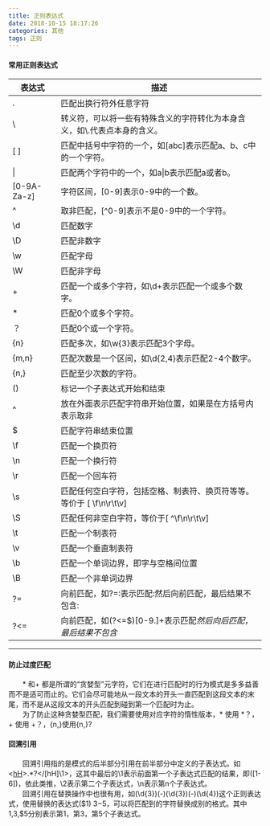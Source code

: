 ```yaml
---
title: 正则表达式
date: 2018-10-15 18:17:26
categories: 其他
tags: 正则
---
```


#### 常用正则表达式
<!--more-->
|表达式 |描述|
|---|---|
| . | 匹配出换行符外任意字符|
|\ | 转义符，可以将一些有特殊含义的字符转化为本身含义，如\\.代表点本身的含义。|
|[ ]|匹配中括号中字符的一个，如[abc]表示匹配a、b、c中的一个字符。|
| &#124; |匹配两个字符中的一个，如a&#124;b表示匹配a或者b。|
|[0-9A-Za-z]|字符区间，[0-9]表示0-9中的一个数。|
| ^  |取非匹配，[^0-9]表示不是0-9中的一个字符。|
| \d |匹配数字|
|\D |匹配非数字|
| \w |匹配字母|
| \W |匹配非字母|
| + |匹配一个或多个字符，如\d+表示匹配一个或多个数字。|
| * |匹配0个或多个字符。|
| ？|匹配0个或一个字符。|
|{n}|匹配多次，如\w{3}表示匹配3个字母。|
|{m,n}|匹配次数是一个区间，如\d{2,4}表示匹配2-4个数字。|
|{n,} |匹配至少次数的字符。|
|()|标记一个子表达式开始和结束|
|^|放在外面表示匹配字符串开始位置，如果是在方括号内表示取非|
|$|匹配字符串结束位置|
|\f|匹配一个换页符|
|\n|匹配一个换行符|
|\r|匹配一个回车符|
|\s|匹配任何空白字符，包括空格、制表符、换页符等等。等价于 [ \f\n\r\t\v]|
|\S|匹配任何非空白字符，等价于[ ^\f\n\r\t\v]|
|\t|匹配一个制表符|
|\v|匹配一个垂直制表符|
|\b|匹配一个单词边界，即字与空格间位置|
|\B|匹配一个非单词边界|
|?=|向前匹配，如?=:表示匹配:然后向前匹配，最后结果不包含:|
|?<=|向前匹配，如(?<=\$)[0-9.]+表示匹配$然后向后匹配，最后结果不包含$|

---
#### 防止过度匹配
　　\* 和+ 都是所谓的“贪婪型”元字符，它们在进行匹配时的行为模式是多多益善而不是适可而止的。它们会尽可能地从一段文本的开头一直匹配到这段文本的末尾，而不是从这段文本的开头匹配到碰到第一个匹配时为止。  
　　为了防止这种贪婪型匹配，我们需要使用对应字符的惰性版本，\* 使用 \*？，+ 使用 +？，{n,}使用{n,}?

#### 回溯引用  
　　回溯引用指的是模式的后半部分引用在前半部分中定义的子表达式。如 <[hH]([1-6])>.*?</[hH]\1>，这其中最后的\1表示前面第一个子表达式匹配的结果，即([1-6])，依此类推，\2表示第二个子表达式，\n表示第n个子表达式。  
　　回溯引用在替换操作中也很有用，如(\d{3})(-)(\d{3})(-)(\d{4})这个正则表达式，使用替换的表达式($1) $3-$5，可以将匹配到的字符替换成别的格式。其中$1,$3,$5分别表示第1，第3，第5个子表达式。
